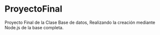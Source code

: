 # ProyectoFinal
Proyecto Final de la Clase Base de datos, Realizando la creación mediante Node.js de la base completa. 
